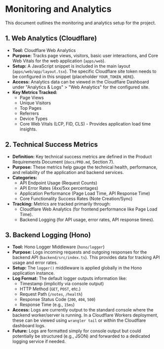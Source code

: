 # Monitoring and Analytics

This document outlines the monitoring and analytics setup for the project.

## 1. Web Analytics (Cloudflare)

- **Tool:** Cloudflare Web Analytics
- **Purpose:** Tracks page views, visitors, basic user interactions, and Core Web Vitals for the web application (`apps/web`).
- **Setup:** A JavaScript snippet is included in the main layout (`apps/web/app/layout.tsx`). The specific Cloudflare site token needs to be configured in this snippet (placeholder `YOUR_TOKEN_HERE`).
- **Access:** Analytics data can be viewed in the Cloudflare Dashboard under "Analytics & Logs" > "Web Analytics" for the configured site.
- **Key Metrics Tracked:**
    - Page Views
    - Unique Visitors
    - Top Pages
    - Referrers
    - Device Types
    - Core Web Vitals (LCP, FID, CLS) - Provides application load time insights.

## 2. Technical Success Metrics

- **Definition:** Key technical success metrics are defined in the Product Requirements Document (`docs/PRD.md`, Section 7).
- **Purpose:** These metrics help gauge the technical health, performance, and reliability of the application and backend services.
- **Categories:**
    - API Endpoint Usage (Request Counts)
    - API Error Rates (4xx/5xx percentages)
    - Application Performance (Page Load Time, API Response Time)
    - Core Functionality Success Rates (Note Creation/Sync)
- **Tracking:** Metrics are tracked primarily through:
    - Cloudflare Web Analytics (for frontend performance like Page Load Time).
    - Backend Logging (for API usage, error rates, API response times).

## 3. Backend Logging (Hono)

- **Tool:** Hono Logger Middleware (`hono/logger`)
- **Purpose:** Logs incoming requests and outgoing responses for the backend API (`backend/src/index.ts`). This provides data for tracking API usage and error rates.
- **Setup:** The `logger()` middleware is applied globally in the Hono application instance.
- **Log Format:** The default logger outputs information like:
    - Timestamp (implicitly via console output)
    - HTTP Method (`GET`, `POST`, etc.)
    - Request Path (`/notes`, `/health`)
    - Response Status Code (`200`, `404`, `500`)
    - Response Time (e.g., `15ms`)
- **Access:** Logs are currently output to the standard console where the backend worker/server is running. In a Cloudflare Workers deployment, these can be viewed using `wrangler tail` or within the Cloudflare dashboard logs.
- **Future:** Logs are formatted simply for console output but could potentially be structured (e.g., JSON) and forwarded to a dedicated logging service if needed. 